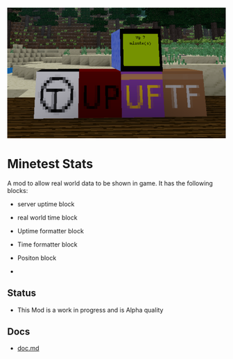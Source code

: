 ![screenshot](screenshot.png)

# Minetest Stats
A mod to allow real world data to be shown in game. It has the following blocks:

- server uptime block

- real world time block

- Uptime formatter block

- Time formatter block

- Positon block

- 

## Status
- This Mod is a work in progress and is Alpha quality

## Docs
- [doc.md](docs/doc.md)
